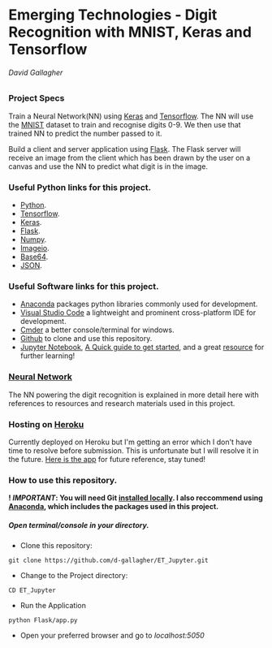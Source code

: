 # Emerging Technologies - Digit Recognition with MNIST, Keras and Tensorflow
###### David Gallagher

### Project Specs
Train a Neural Network(NN) using [Keras](https://keras.io/) and [Tensorflow](https://www.tensorflow.org/). 
The NN will use the [MNIST](http://yann.lecun.com/exdb/mnist/) dataset to train and recognise digits 0-9. We then use that trained NN to predict the number passed to it.

Build a client and server application using [Flask](http://flask.palletsprojects.com/en/1.1.x/). The Flask server will receive an image from the client which has been drawn by the user on a canvas and use the NN to predict what digit is in the image.

### Useful Python links for this project.
* [Python](https://www.python.org/).
* [Tensorflow](https://www.tensorflow.org/).
* [Keras](https://keras.io/).
* [Flask](http://flask.palletsprojects.com/en/1.1.x/).
* [Numpy](https://numpy.org/).
* [Imageio](https://imageio.readthedocs.io/en/stable/).
* [Base64](https://docs.python.org/2/library/base64.html).
* [JSON](https://docs.python.org/3/library/json.html).

### Useful Software links for this project.
* [Anaconda](https://www.anaconda.com/distribution/) packages python libraries commonly used for development.
* [Visual Studio Code](https://code.visualstudio.com/) a lightweight and prominent cross-platform IDE for development.
* [Cmder](https://cmder.net/) a better console/terminal for windows.
* [Github](https://git-scm.com/downloads) to clone and use this repository.
* [Jupyter Notebook](https://jupyter.org/), [A Quick guide to get started](https://jupyter-notebook-beginner-guide.readthedocs.io/en/latest/), and a great [resource](https://github.com/jupyter/jupyter/wiki/A-gallery-of-interesting-Jupyter-Notebooks) for further learning!

### [Neural Network](https://github.com/d-gallagher/ET_Jupyter/blob/master/Learning_MNIST%20DNN.ipynb) 
The NN powering the digit recognition is explained in more detail here with references to resources and research materials used in this project.
### Hosting on [Heroku](www.heroku.com)
Currently deployed on Heroku but I'm getting an error which I don't have time to resolve before submission. This is unfortunate but I will resolve it in the future.
[Here is the app](https://mnist-number-prediction.herokuapp.com/) for future reference, stay tuned!

### How to use this repository.
**! _IMPORTANT_: You will need Git [installed locally](https://git-scm.com/book/en/v2/Getting-Started-Installing-Git). I also reccommend using [Anaconda](https://www.anaconda.com/distribution/), which includes the packages used in this project.**

##### Open terminal/console in your directory.
* Clone this repository:
```
git clone https://github.com/d-gallagher/ET_Jupyter.git
```
* Change to the Project directory:
```
CD ET_Jupyter
```
* Run the Application
```
python Flask/app.py
```
* Open your preferred browser and go to _localhost:5050_
